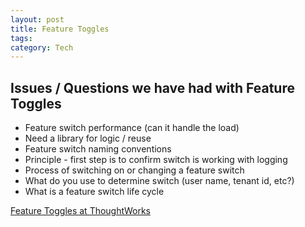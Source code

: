 ```yaml
---
layout: post
title: Feature Toggles
tags: 
category: Tech
---
```


## Issues / Questions we have had with Feature Toggles

* Feature switch performance (can it handle the load)  
* Need a library for logic / reuse  
* Feature switch naming conventions  
* Principle - first step is to confirm switch is working with logging  
* Process of switching on or changing a feature switch   
* What do you use to determine switch (user name, tenant id, etc?)
* What is a feature switch life cycle  


[Feature Toggles at ThoughtWorks](https://martinfowler.com/articles/feature-toggles.html)
